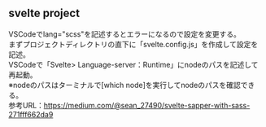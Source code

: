 ## svelte project
VSCodeでlang="scss"を記述するとエラーになるので設定を変更する。  
まずプロジェクトディレクトリの直下に「svelte.config.js」を作成して設定を記述。  
VSCodeで「Svelte> Language-server：Runtime」にnodeのパスを記述して再起動。  
※nodeのパスはターミナルで[which node]を実行してnodeのパスを確認できる。  
参考URL：https://medium.com/@sean_27490/svelte-sapper-with-sass-271fff662da9